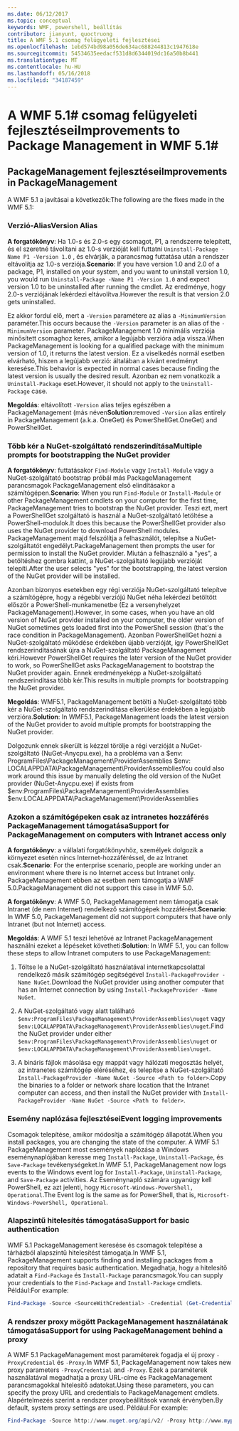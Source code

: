 ```yaml
---
ms.date: 06/12/2017
ms.topic: conceptual
keywords: WMF, powershell, beállítás
contributor: jianyunt, quoctruong
title: A WMF 5.1 csomag felügyeleti fejlesztései
ms.openlocfilehash: 1ebd574bd98a056de634ac688244813c1947618e
ms.sourcegitcommit: 54534635eedacf531d8d6344019dc16a50b8b441
ms.translationtype: MT
ms.contentlocale: hu-HU
ms.lasthandoff: 05/16/2018
ms.locfileid: "34187459"
---
```

# <a name="improvements-to-package-management-in-wmf-51"></a><span data-ttu-id="e3c2b-103">A WMF 5.1# csomag felügyeleti fejlesztései</span><span class="sxs-lookup"><span data-stu-id="e3c2b-103">Improvements to Package Management in WMF 5.1#</span></span>

## <a name="improvements-in-packagemanagement"></a><span data-ttu-id="e3c2b-104">PackageManagement fejlesztései</span><span class="sxs-lookup"><span data-stu-id="e3c2b-104">Improvements in PackageManagement</span></span> ##
<span data-ttu-id="e3c2b-105">A WMF 5.1 a javításai a következők:</span><span class="sxs-lookup"><span data-stu-id="e3c2b-105">The following are the fixes made in the WMF 5.1:</span></span>

### <a name="version-alias"></a><span data-ttu-id="e3c2b-106">Verzió-Alias</span><span class="sxs-lookup"><span data-stu-id="e3c2b-106">Version Alias</span></span>

<span data-ttu-id="e3c2b-107">**A forgatókönyv**: Ha 1.0-s és 2.0-s egy csomagot, P1, a rendszerre telepített, és el szeretné távolítani az 1.0-s verzióját kell futtatni `Uninstall-Package -Name P1 -Version 1.0` , és elvárják, a parancsmag futtatása után a rendszer eltávolítja az 1.0-s verziója.</span><span class="sxs-lookup"><span data-stu-id="e3c2b-107">**Scenario**: If you have version 1.0 and 2.0 of a package, P1, installed on your system, and you want to uninstall version 1.0, you would run `Uninstall-Package -Name P1 -Version 1.0` and expect version 1.0 to be uninstalled after running the cmdlet.</span></span> <span data-ttu-id="e3c2b-108">Az eredménye, hogy 2.0-s verziójának lekérdezi eltávolítva.</span><span class="sxs-lookup"><span data-stu-id="e3c2b-108">However the result is that version 2.0 gets uninstalled.</span></span>

<span data-ttu-id="e3c2b-109">Ez akkor fordul elő, mert a `-Version` paramétere az alias a `-MinimumVersion` paraméter.</span><span class="sxs-lookup"><span data-stu-id="e3c2b-109">This occurs because the `-Version` parameter is an alias of the `-MinimumVersion` parameter.</span></span> <span data-ttu-id="e3c2b-110">PackageManagement 1.0 minimális verziója minősített csomaghoz keres, amikor a legújabb verzióra adja vissza.</span><span class="sxs-lookup"><span data-stu-id="e3c2b-110">When PackageManagement is looking for a qualified package with the minimum version of 1.0, it returns the latest version.</span></span> <span data-ttu-id="e3c2b-111">Ez a viselkedés normál esetben elvárható, hiszen a legújabb verzió: általában a kívánt eredményt keresése.</span><span class="sxs-lookup"><span data-stu-id="e3c2b-111">This behavior is expected in normal cases because finding the latest version is usually the desired result.</span></span> <span data-ttu-id="e3c2b-112">Azonban ez nem vonatkozik a `Uninstall-Package` eset.</span><span class="sxs-lookup"><span data-stu-id="e3c2b-112">However, it should not apply to the `Uninstall-Package` case.</span></span>

<span data-ttu-id="e3c2b-113">**Megoldás**: eltávolított `-Version` alias teljes egészében a PackageManagement (más néven</span><span class="sxs-lookup"><span data-stu-id="e3c2b-113">**Solution**:removed `-Version` alias entirely in PackageManagement (a.k.a.</span></span> <span data-ttu-id="e3c2b-114">OneGet) és PowerShellGet.</span><span class="sxs-lookup"><span data-stu-id="e3c2b-114">OneGet) and PowerShellGet.</span></span>

### <a name="multiple-prompts-for-bootstrapping-the-nuget-provider"></a><span data-ttu-id="e3c2b-115">Több kér a NuGet-szolgáltató rendszerindítása</span><span class="sxs-lookup"><span data-stu-id="e3c2b-115">Multiple prompts for bootstrapping the NuGet provider</span></span>

<span data-ttu-id="e3c2b-116">**A forgatókönyv**: futtatásakor `Find-Module` vagy `Install-Module` vagy a NuGet-szolgáltató bootstrap próbál más PackageManagement parancsmagok PackageManagement első elindításakor a számítógépen.</span><span class="sxs-lookup"><span data-stu-id="e3c2b-116">**Scenario**: When you run `Find-Module` or `Install-Module` or other PackageManagement cmdlets on your computer for the first time, PackageManagement tries to bootstrap the NuGet provider.</span></span> <span data-ttu-id="e3c2b-117">Teszi ezt, mert a PowerShellGet szolgáltató is használ a NuGet-szolgáltató letöltése a PowerShell-modulok.</span><span class="sxs-lookup"><span data-stu-id="e3c2b-117">It does this because the PowerShellGet provider also uses the NuGet provider to download PowerShell modules.</span></span> <span data-ttu-id="e3c2b-118">PackageManagement majd felszólítja a felhasználót, telepítse a NuGet-szolgáltatót engedélyt.</span><span class="sxs-lookup"><span data-stu-id="e3c2b-118">PackageManagement then prompts the user for permission to install the NuGet provider.</span></span> <span data-ttu-id="e3c2b-119">Miután a felhasználó a "yes", a betöltéshez gombra kattint, a NuGet-szolgáltató legújabb verzióját telepíti.</span><span class="sxs-lookup"><span data-stu-id="e3c2b-119">After the user selects "yes" for the bootstrapping, the latest version of the NuGet provider will be installed.</span></span>

<span data-ttu-id="e3c2b-120">Azonban bizonyos esetekben egy régi verziója NuGet-szolgáltató telepítve a számítógépre, hogy a régebbi verziójú NuGet néha lekérdezi betöltött először a PowerShell-munkamenetbe (Ez a versenyhelyzet PackageManagement).</span><span class="sxs-lookup"><span data-stu-id="e3c2b-120">However, in some cases, when you have an old version of NuGet provider installed on your computer, the older version of NuGet sometimes gets loaded first into the PowerShell session (that's the race condition in PackageManagement).</span></span> <span data-ttu-id="e3c2b-121">Azonban PowerShellGet hozni a NuGet-szolgáltató működése érdekében újabb verzióját, így PowerShellGet rendszerindításának újra a NuGet-szolgáltató PackageManagement kéri.</span><span class="sxs-lookup"><span data-stu-id="e3c2b-121">However PowerShellGet requires the later version of the NuGet provider to work, so PowerShellGet asks PackageManagement to bootstrap the NuGet provider again.</span></span> <span data-ttu-id="e3c2b-122">Ennek eredményeképp a NuGet-szolgáltató rendszerindítása több kér.</span><span class="sxs-lookup"><span data-stu-id="e3c2b-122">This results in multiple prompts for bootstrapping the NuGet provider.</span></span>

<span data-ttu-id="e3c2b-123">**Megoldás**: WMF5.1, PackageManagement betölti a NuGet-szolgáltató több kér a NuGet-szolgáltató rendszerindítása elkerülése érdekében a legújabb verzióra.</span><span class="sxs-lookup"><span data-stu-id="e3c2b-123">**Solution**: In WMF5.1, PackageManagement loads the latest version of the NuGet provider to avoid multiple prompts for bootstrapping the NuGet provider.</span></span>

<span data-ttu-id="e3c2b-124">Dolgozunk ennek sikerült is kézzel törölje a régi verzióját a NuGet-szolgáltató (NuGet-Anycpu.exe), ha a probléma van a $env: ProgramFiles\PackageManagement\ProviderAssemblies $env: LOCALAPPDATA\PackageManagement\ProviderAssemblies</span><span class="sxs-lookup"><span data-stu-id="e3c2b-124">You could also work around this issue by manually deleting the old version of the NuGet provider (NuGet-Anycpu.exe) if exists from $env:ProgramFiles\PackageManagement\ProviderAssemblies $env:LOCALAPPDATA\PackageManagement\ProviderAssemblies</span></span>


### <a name="support-for-packagemanagement-on-computers-with-intranet-access-only"></a><span data-ttu-id="e3c2b-125">Azokon a számítógépeken csak az intranetes hozzáférés PackageManagement támogatása</span><span class="sxs-lookup"><span data-stu-id="e3c2b-125">Support for PackageManagement on computers with Intranet access only</span></span>

<span data-ttu-id="e3c2b-126">**A forgatókönyv**: a vállalati forgatókönyvhöz, személyek dolgozik a környezet esetén nincs Internet-hozzáféréssel, de az Intranet csak.</span><span class="sxs-lookup"><span data-stu-id="e3c2b-126">**Scenario**: For the enterprise scenario, people are working under an environment where there is no Internet access but Intranet only.</span></span> <span data-ttu-id="e3c2b-127">PackageManagement ebben az esetben nem támogatja a WMF 5.0.</span><span class="sxs-lookup"><span data-stu-id="e3c2b-127">PackageManagement did not support this case in WMF 5.0.</span></span>

<span data-ttu-id="e3c2b-128">**A forgatókönyv**: A WMF 5.0, PackageManagement nem támogatja csak Intranet (de nem Internet) rendelkező számítógépek hozzáférést.</span><span class="sxs-lookup"><span data-stu-id="e3c2b-128">**Scenario**: In WMF 5.0, PackageManagement did not support computers that have only Intranet (but not Internet) access.</span></span>

<span data-ttu-id="e3c2b-129">**Megoldás**: A WMF 5.1 teszi lehetővé az Intranet PackageManagement használni ezeket a lépéseket követheti:</span><span class="sxs-lookup"><span data-stu-id="e3c2b-129">**Solution**: In WMF 5.1, you can follow these steps to allow Intranet computers to use PackageManagement:</span></span>

1. <span data-ttu-id="e3c2b-130">Töltse le a NuGet-szolgáltató használatával internetkapcsolattal rendelkező másik számítógép segítségével `Install-PackageProvider -Name NuGet`.</span><span class="sxs-lookup"><span data-stu-id="e3c2b-130">Download the NuGet provider using another computer that has an Internet connection by using `Install-PackageProvider -Name NuGet`.</span></span>

2. <span data-ttu-id="e3c2b-131">A NuGet-szolgáltató vagy alatt található `$env:ProgramFiles\PackageManagement\ProviderAssemblies\nuget` vagy `$env:LOCALAPPDATA\PackageManagement\ProviderAssemblies\nuget`.</span><span class="sxs-lookup"><span data-stu-id="e3c2b-131">Find the NuGet provider under either `$env:ProgramFiles\PackageManagement\ProviderAssemblies\nuget`  or  `$env:LOCALAPPDATA\PackageManagement\ProviderAssemblies\nuget`.</span></span>

3. <span data-ttu-id="e3c2b-132">A bináris fájlok másolása egy mappát vagy hálózati megosztás helyét, az intranetes számítógép eléréséhez, és telepítse a NuGet-szolgáltató `Install-PackageProvider -Name NuGet -Source <Path to folder>`.</span><span class="sxs-lookup"><span data-stu-id="e3c2b-132">Copy the binaries to a folder or network share location that the Intranet computer can access, and then install the NuGet provider with `Install-PackageProvider -Name NuGet -Source <Path to folder>`.</span></span>


### <a name="event-logging-improvements"></a><span data-ttu-id="e3c2b-133">Esemény naplózása fejlesztései</span><span class="sxs-lookup"><span data-stu-id="e3c2b-133">Event logging improvements</span></span>

<span data-ttu-id="e3c2b-134">Csomagok telepítése, amikor módosítja a számítógép állapotát.</span><span class="sxs-lookup"><span data-stu-id="e3c2b-134">When you install packages, you are changing the state of the computer.</span></span> <span data-ttu-id="e3c2b-135">A WMF 5.1 PackageManagement most események naplózása a Windows eseménynaplójában keresse meg `Install-Package`, `Uninstall-Package`, és `Save-Package` tevékenységeket.</span><span class="sxs-lookup"><span data-stu-id="e3c2b-135">In WMF 5.1, PackageManagement now logs events to the Windows event log for `Install-Package`, `Uninstall-Package`, and `Save-Package` activities.</span></span> <span data-ttu-id="e3c2b-136">Az Eseménynapló számára ugyanúgy kell PowerShell, ez azt jelenti, hogy `Microsoft-Windows-PowerShell, Operational`.</span><span class="sxs-lookup"><span data-stu-id="e3c2b-136">The Event log  is the same as for PowerShell, that is, `Microsoft-Windows-PowerShell, Operational`.</span></span>

### <a name="support-for-basic-authentication"></a><span data-ttu-id="e3c2b-137">Alapszintű hitelesítés támogatása</span><span class="sxs-lookup"><span data-stu-id="e3c2b-137">Support for basic authentication</span></span>

<span data-ttu-id="e3c2b-138">WMF 5.1 PackageManagement keresése és csomagok telepítése a tárházból alapszintű hitelesítést támogatja.</span><span class="sxs-lookup"><span data-stu-id="e3c2b-138">In WMF 5.1, PackageManagement supports finding and installing packages from a repository that requires basic authentication.</span></span> <span data-ttu-id="e3c2b-139">Megadhatja, hogy a hitelesítő adatait a `Find-Package` és `Install-Package` parancsmagok.</span><span class="sxs-lookup"><span data-stu-id="e3c2b-139">You can supply your credentials to the `Find-Package` and `Install-Package` cmdlets.</span></span> <span data-ttu-id="e3c2b-140">Például:</span><span class="sxs-lookup"><span data-stu-id="e3c2b-140">For example:</span></span>

``` PowerShell
Find-Package -Source <SourceWithCredential> -Credential (Get-Credential)
```
### <a name="support-for-using-packagemanagement-behind-a-proxy"></a><span data-ttu-id="e3c2b-141">A rendszer proxy mögött PackageManagement használatának támogatása</span><span class="sxs-lookup"><span data-stu-id="e3c2b-141">Support for using PackageManagement behind a proxy</span></span>

<span data-ttu-id="e3c2b-142">A WMF 5.1 PackageManagement most paraméterek fogadja el új proxy `-ProxyCredential` és `-Proxy`.</span><span class="sxs-lookup"><span data-stu-id="e3c2b-142">In WMF 5.1, PackageManagement now takes new proxy parameters `-ProxyCredential` and `-Proxy`.</span></span> <span data-ttu-id="e3c2b-143">Ezek a paraméterek használatával megadhatja a proxy URL-címe és PackageManagement parancsmagokkal hitelesítő adatokat.</span><span class="sxs-lookup"><span data-stu-id="e3c2b-143">Using these parameters, you can specify the proxy URL and credentials to PackageManagement cmdlets.</span></span> <span data-ttu-id="e3c2b-144">Alapértelmezés szerint a rendszer proxybeállítások vannak érvényben.</span><span class="sxs-lookup"><span data-stu-id="e3c2b-144">By default, system proxy settings are used.</span></span> <span data-ttu-id="e3c2b-145">Például:</span><span class="sxs-lookup"><span data-stu-id="e3c2b-145">For example:</span></span>

``` PowerShell
Find-Package -Source http://www.nuget.org/api/v2/ -Proxy http://www.myproxyserver.com -ProxyCredential (Get-Credential)
```
